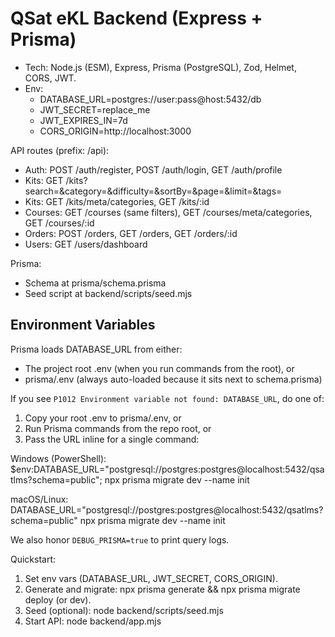 # QSat eKL Backend (Express + Prisma)

- Tech: Node.js (ESM), Express, Prisma (PostgreSQL), Zod, Helmet, CORS, JWT.
- Env:
  - DATABASE_URL=postgres://user:pass@host:5432/db
  - JWT_SECRET=replace_me
  - JWT_EXPIRES_IN=7d
  - CORS_ORIGIN=http://localhost:3000

API routes (prefix: /api):
- Auth: POST /auth/register, POST /auth/login, GET /auth/profile
- Kits: GET /kits?search=&category=&difficulty=&sortBy=&page=&limit=&tags=
- Kits: GET /kits/meta/categories, GET /kits/:id
- Courses: GET /courses (same filters), GET /courses/meta/categories, GET /courses/:id
- Orders: POST /orders, GET /orders, GET /orders/:id
- Users: GET /users/dashboard

Prisma:
- Schema at prisma/schema.prisma
- Seed script at backend/scripts/seed.mjs

## Environment Variables

Prisma loads DATABASE_URL from either:
- The project root .env (when you run commands from the root), or
- prisma/.env (always auto-loaded because it sits next to schema.prisma)

If you see `P1012 Environment variable not found: DATABASE_URL`, do one of:
1) Copy your root .env to prisma/.env, or
2) Run Prisma commands from the repo root, or
3) Pass the URL inline for a single command:

Windows (PowerShell):
$env:DATABASE_URL="postgresql://postgres:postgres@localhost:5432/qsatlms?schema=public"; npx prisma migrate dev --name init

macOS/Linux:
DATABASE_URL="postgresql://postgres:postgres@localhost:5432/qsatlms?schema=public" npx prisma migrate dev --name init

We also honor `DEBUG_PRISMA=true` to print query logs.

Quickstart:
1) Set env vars (DATABASE_URL, JWT_SECRET, CORS_ORIGIN).
2) Generate and migrate: npx prisma generate && npx prisma migrate deploy (or dev).
3) Seed (optional): node backend/scripts/seed.mjs
4) Start API: node backend/app.mjs
